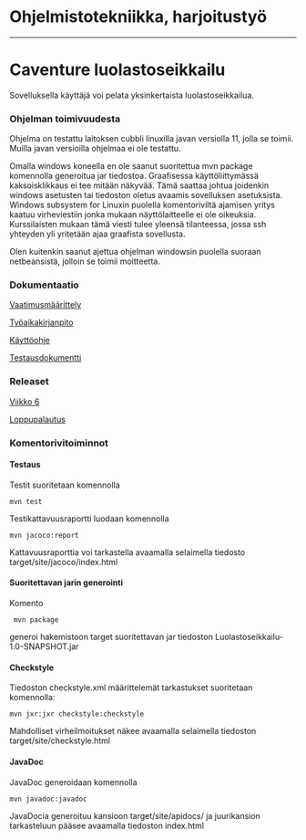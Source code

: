 # Ohjelmistotekniikka, harjoitustyö
-----------------------------------
# Caventure luolastoseikkailu

Sovelluksella käyttäjä voi pelata yksinkertaista luolastoseikkailua.

### Ohjelman toimivuudesta

Ohjelma on testattu laitoksen cubbli linuxilla javan versiolla 11, jolla se toimii. Muilla javan versioilla ohjelmaa
ei ole testattu.

Omalla windows koneella en ole saanut suoritettua mvn package komennolla generoitua jar tiedostoa. Graafisessa
käyttöliittymässä kaksoisklikkaus ei tee mitään näkyvää. Tämä saattaa johtua joidenkin windows asetusten tai tiedoston
oletus avaamis sovelluksen asetuksista. Windows subsystem for Linuxin puolella komentoriviltä ajamisen yritys kaatuu
virheviestiin jonka mukaan näyttölaitteelle ei ole oikeuksia. Kurssilaisten mukaan tämä viesti tulee yleensä
tilanteessa, jossa ssh yhteyden yli yritetään ajaa graafista sovellusta.

Olen kuitenkin saanut ajettua ohjelman windowsin puolella suoraan netbeansistä, jolloin se toimii moitteetta.

### Dokumentaatio

[Vaatimusmäärittely](/dokumentaatio/vaatimusmaarittely.md)

[Työaikakirjanpito](/dokumentaatio/tyoaikakirjanpito.md)

[Käyttöohje](/dokumentaatio/kayttoohje.md)

[Testausdokumentti](/dokumentaatio/testaus.md)

### Releaset

[Viikko 6](https://github.com/KA0Sgames/ot-harjoitustyo/releases/tag/viikko6)

[Loppupalautus](https://github.com/KA0Sgames/ot-harjoitustyo/releases/tag/Loppupalautus)

### Komentorivitoiminnot

#### Testaus

Testit suoritetaan komennolla

```
mvn test
```

Testikattavuusraportti luodaan komennolla

```
mvn jacoco:report
```

Kattavuusraporttia voi tarkastella avaamalla selaimella tiedosto target/site/jacoco/index.html

#### Suoritettavan jarin generointi

Komento

```
 mvn package
```

generoi hakemistoon target suoritettavan jar tiedoston Luolastoseikkailu-1.0-SNAPSHOT.jar

#### Checkstyle

Tiedoston checkstyle.xml määrittelemät tarkastukset suoritetaan komennolla:

```
mvn jxr:jxr checkstyle:checkstyle
```

Mahdolliset virheilmoitukset näkee avaamalla selaimella tiedoston target/site/checkstyle.html

#### JavaDoc

JavaDoc generoidaan komennolla

```
mvn javadoc:javadoc
```

JavaDocia generoituu kansioon target/site/apidocs/ ja juurikansion tarkasteluun pääsee avaamalla tiedoston index.html
